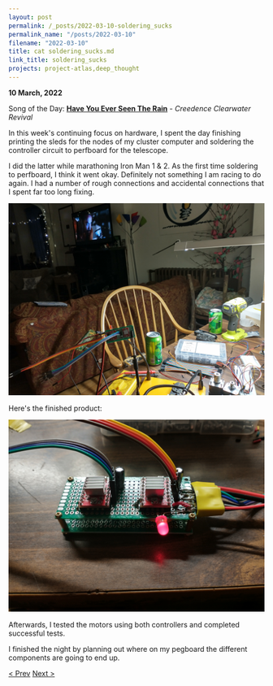 ```yaml
---
layout: post
permalink: /_posts/2022-03-10-soldering_sucks
permalink_name: "/posts/2022-03-10"
filename: "2022-03-10"
title: cat soldering_sucks.md
link_title: soldering_sucks
projects: project-atlas,deep_thought
---
```

**10 March, 2022**

Song of the Day: [**Have You Ever Seen The Rain**](https://youtu.be/u1V8YRJnr4Q) - *Creedence Clearwater Revival*

In this week's continuing focus on hardware, I spent the day finishing printing the sleds for the nodes of my cluster computer and soldering the controller circuit to perfboard for the telescope.

I did the latter while marathoning Iron Man 1 & 2. As the first time soldering to perfboard, I think it went okay. Definitely not something I am racing to do again. I had a number of rough connections and accidental connections that I spent far too long fixing.

![Working](/assets/images/soldering_and_iron_man.jpg)

Here's the finished product:

![Finished](/assets/images/finished_controller.jpg)

Afterwards, I tested the motors using both controllers and completed successful tests.

I finished the night by planning out where on my pegboard the different components are going to end up.

[< Prev](/_posts/2022-03-09-redemption)    [Next >](/_posts/2022-03-11-laying_out_plans)
